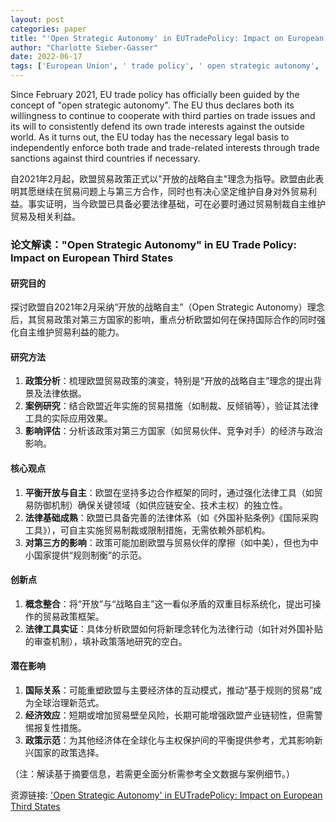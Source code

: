 ```yaml
---
layout: post
categories: paper
title: "'Open Strategic Autonomy' in EUTradePolicy: Impact on European Third States"
author: "Charlotte Sieber-Gasser"
date: 2022-06-17
tags: ['European Union', ' trade policy', ' open strategic autonomy', ' WTO', ' Switzerland']
---
```


Since February 2021, EU trade policy has officially been guided by the concept of "open strategic autonomy". The EU thus declares both its willingness to continue to cooperate with third parties on trade issues and its will to consistently defend its own trade interests against the outside world. As it turns out, the EU today has the necessary legal basis to independently enforce both trade and trade-related interests through trade sanctions against third countries if necessary.

自2021年2月起，欧盟贸易政策正式以"开放的战略自主"理念为指导。欧盟由此表明其愿继续在贸易问题上与第三方合作，同时也有决心坚定维护自身对外贸易利益。事实证明，当今欧盟已具备必要法律基础，可在必要时通过贸易制裁自主维护贸易及相关利益。

### 论文解读：**"Open Strategic Autonomy" in EU Trade Policy: Impact on European Third States**  

#### **研究目的**  
探讨欧盟自2021年2月采纳“开放的战略自主”（Open Strategic Autonomy）理念后，其贸易政策对第三方国家的影响，重点分析欧盟如何在保持国际合作的同时强化自主维护贸易利益的能力。  

#### **研究方法**  
1. **政策分析**：梳理欧盟贸易政策的演变，特别是“开放的战略自主”理念的提出背景及法律依据。  
2. **案例研究**：结合欧盟近年实施的贸易措施（如制裁、反倾销等），验证其法律工具的实际应用效果。  
3. **影响评估**：分析该政策对第三方国家（如贸易伙伴、竞争对手）的经济与政治影响。  

#### **核心观点**  
1. **平衡开放与自主**：欧盟在坚持多边合作框架的同时，通过强化法律工具（如贸易防御机制）确保关键领域（如供应链安全、技术主权）的独立性。  
2. **法律基础成熟**：欧盟已具备完善的法律体系（如《外国补贴条例》《国际采购工具》），可自主实施贸易制裁或限制措施，无需依赖外部机构。  
3. **对第三方的影响**：政策可能加剧欧盟与贸易伙伴的摩擦（如中美），但也为中小国家提供“规则制衡”的示范。  

#### **创新点**  
1. **概念整合**：将“开放”与“战略自主”这一看似矛盾的双重目标系统化，提出可操作的贸易政策框架。  
2. **法律工具实证**：具体分析欧盟如何将新理念转化为法律行动（如针对外国补贴的审查机制），填补政策落地研究的空白。  

#### **潜在影响**  
1. **国际关系**：可能重塑欧盟与主要经济体的互动模式，推动“基于规则的贸易”成为全球治理新范式。  
2. **经济效应**：短期或增加贸易壁垒风险，长期可能增强欧盟产业链韧性，但需警惕报复性措施。  
3. **政策示范**：为其他经济体在全球化与主权保护间的平衡提供参考，尤其影响新兴国家的政策选择。  

（注：解读基于摘要信息，若需更全面分析需参考全文数据与案例细节。）

资源链接: ['Open Strategic Autonomy' in EUTradePolicy: Impact on European Third States](https://papers.ssrn.com/sol3/papers.cfm?abstract_id=4131226)
